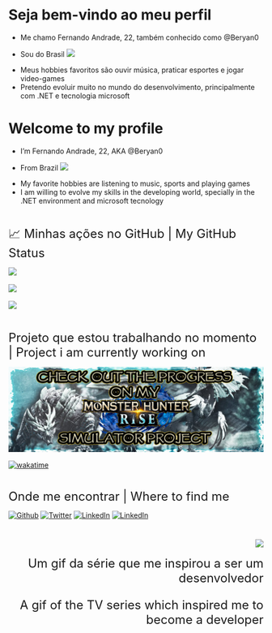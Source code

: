 # Seja bem-vindo ao meu perfil

- Me chamo Fernando Andrade, 22, também conhecido como @Beryan0
- <p align="left"> Sou do Brasil <img src="https://upload.wikimedia.org/wikipedia/commons/thumb/4/4a/Brazilian_flag_icon_round.svg/1200px-Brazilian_flag_icon_round.svg.png" width="14"/>
- Meus hobbies favoritos são ouvir música, praticar esportes e jogar video-games
- Pretendo evoluir muito no mundo do desenvolvimento, principalmente com .NET e tecnologia microsoft

# Welcome to my profile

- I’m Fernando Andrade, 22, AKA @Beryan0
- <p align="left"> From Brazil <img src="https://upload.wikimedia.org/wikipedia/commons/thumb/4/4a/Brazilian_flag_icon_round.svg/1200px-Brazilian_flag_icon_round.svg.png" width="14"/>
- My favorite hobbies are listening to music, sports and playing games
- I am willing to evolve my skills in the developing world, specially in the .NET environment and microsoft tecnology

#

<font size = "5">📈 Minhas ações no GitHub | My GitHub Status</font>

<p align="left"> <img src="https://github-readme-stats.vercel.app/api?username=Beryan0&show_icons=true&theme=gotham&layout=compact"/>
<p align="left"> <img src="https://github-readme-stats.vercel.app/api/top-langs/?username=Beryan0&show_icons=true&theme=gotham&layout=compact"/>
<p align="left"> <img src="https://github-readme-stats.vercel.app/api/wakatime?username=Beryan0&theme=gotham&layout=compact"/>

#

<font size = "5">Projeto que estou trabalhando no momento | Project i am currently working on</font>

<a href="https://github.com/Beryan0/RPG-PROJECT" target="_blank"><img alt="Github" src="images\mhrise.png" /></a>

[![wakatime](https://wakatime.com/badge/user/9fbae58c-c16c-4cdc-ae82-8285f6392233/project/87e4dd91-0e6c-410b-aef7-835d10e6f88f.svg)](https://wakatime.com/badge/user/9fbae58c-c16c-4cdc-ae82-8285f6392233/project/87e4dd91-0e6c-410b-aef7-835d10e6f88f)

#

<font size = "5">Onde me encontrar | Where to find me </font>

<p>
<a href="https://github.com/beryan0" target="_blank"><img alt="Github" src="https://img.shields.io/badge/GitHub-%2312100E.svg?&style=for-the-badge&logo=Github&logoColor=white" /></a>  <!-- GitHub Button -->
<a href="https://twitter.com/Beryan0" target="_blank"><img alt="Twitter" src="https://img.shields.io/badge/twitter-%231DA1F2.svg?&style=for-the-badge&logo=twitter&logoColor=white" /></a> <!-- Twitter Button -->
<a href="https://www.linkedin.com/in/andradevfernando" target="_blank"><img alt="LinkedIn" src="https://img.shields.io/badge/linkedin-%230077B5.svg?&style=for-the-badge&logo=linkedin&logoColor=white" /></a> <!-- LinkedIn Button -->
 <a href="mailto:andradevfernando@gmail.com" target="_blank"><img alt="LinkedIn" src="https://img.shields.io/badge/Gmail-D14836?style=for-the-badge&logo=gmail&logoColor=white" /> </a> <!-- Gmail Button -->
</p>

#

<p align="right">
<img src="https://mir-s3-cdn-cf.behance.net/project_modules/disp/6d91d043569585.57f44be46ac93.gif"/>
</p>

<p align ="right"><font size="+2">Um gif da série que me inspirou a ser um desenvolvedor</p>
<p align ="right">A gif of the TV series which inspired me to become a developer</p></font>
